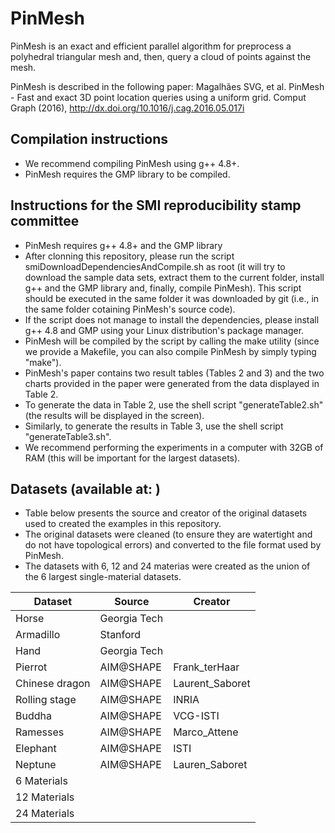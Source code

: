# PinMesh
PinMesh is an exact and efficient parallel algorithm for preprocess a polyhedral triangular mesh and, then, query a cloud of points against the mesh. 

PinMesh is described in the following paper:  Magalhães SVG, et al. PinMesh - Fast and exact 3D point location queries using a uniform grid. Comput Graph (2016), http://dx.doi.org/10.1016/j.cag.2016.05.017i 

## Compilation instructions
* We recommend compiling PinMesh using g++ 4.8+.
* PinMesh requires the GMP library to be compiled.

## Instructions for the SMI reproducibility stamp committee
* PinMesh requires g++ 4.8+ and the GMP library 
* After clonning this repository, please run the script smiDownloadDependenciesAndCompile.sh as root (it will try to download the sample data sets, extract them to the current folder, install g++ and the GMP library and, finally, compile PinMesh). This script should be executed in the same folder it was downloaded by git (i.e., in the same folder cotaining PinMesh's source code).
* If the script does not manage to install the dependencies, please install g++ 4.8 and GMP using your Linux distribution's package manager.
* PinMesh will be compiled by the script by calling the make utility (since we provide a Makefile, you can also compile PinMesh by simply typing "make").
* PinMesh's paper contains two result tables (Tables 2 and 3) and the two charts provided in the paper were generated from the data displayed in Table 2.
* To generate the data in Table 2, use the shell script "generateTable2.sh" (the results will be displayed in the screen).
* Similarly, to generate the results in Table 3, use the shell script "generateTable3.sh".
* We recommend performing the experiments in a computer with 32GB of RAM (this will be important for the largest datasets).



## Datasets (available at:  )
* Table below presents the source and creator of the original datasets used to created the examples in this repository.
* The original datasets were cleaned (to ensure they are watertight and do not have topological errors) and converted to the file format used by PinMesh.
* The datasets with 6, 12 and 24 materias were created as the union of the 6 largest single-material datasets.

Dataset          |          Source       |        Creator 
-----------------|-----------------------|----------------------------
Horse            |       Georgia Tech    |
Armadillo        |         Stanford      |     
Hand             |       Georgia Tech    |
Pierrot          |        AIM@SHAPE      |   Frank_terHaar
Chinese dragon   |        AIM@SHAPE      |   Laurent_Saboret
Rolling stage    |        AIM@SHAPE      |   INRIA
Buddha           |        AIM@SHAPE      |   VCG-ISTI
Ramesses         |        AIM@SHAPE      |   Marco_Attene
Elephant         |        AIM@SHAPE      |   ISTI
Neptune          |        AIM@SHAPE      |   Lauren_Saboret
6 Materials      |                       |
12 Materials     |                       |
24 Materials     |                       |







